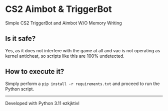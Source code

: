 # CS2 Aimbot & TriggerBot

Simple CS2 TriggerBot and Aimbot W/O Memory Writing

## Is it safe?
Yes, as it does not interfere with the game at all and vac is not operating as kernel anticheat, so scripts like this are 100% undetected.

## How to execute it?
Simply perform a `pip install -r requirements.txt` and proceed to run the Python script.

---

Developed with Python 3.11
ezkjktivl